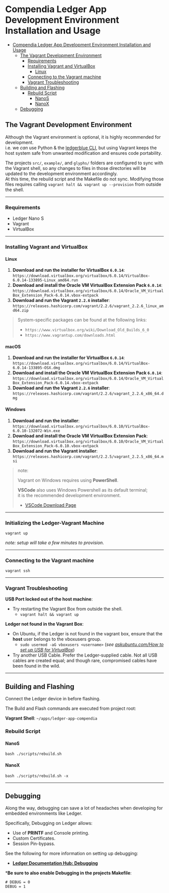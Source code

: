 
# Compendia Ledger App Development Environment Installation and Usage

<!--ts-->
- [Compendia Ledger App Development Environment Installation and Usage](#compendia-ledger-app-development-environment-installation-and-usage)
  - [The Vagrant Development Environment](#the-vagrant-development-environment)
    - [Requirements](#requirements)
    - [Installing Vagrant and VirtualBox](#installing-vagrant-and-virtualbox)
      - [Linux](#linux)
    - [Connecting to the Vagrant machine](#connecting-to-the-vagrant-machine)
    - [Vagrant Troubleshooting](#vagrant-troubleshooting)
  - [Building and Flashing](#building-and-flashing)
    - [Rebuild Script](#rebuild-script)
      - [NanoS](#nanos)
      - [NanoX](#nanox)
  - [Debugging](#debugging)

<!--te-->
## The Vagrant Development Environment

Although the Vagrant environment is optional, it is highly recommended for development.  
i.e. we _can_ use Python & the [ledgerblue CLI](https://github.com/LedgerHQ/blue-loader-python), but using Vagrant keeps the host system safe from unwanted modification and ensures code portability.

The projects `src/`, `example/`, and `glyphs/` folders are configured to sync with the Vagrant shell, so any changes to files in those directories will be updated to the development environment accordingly.  
At this time, the rebuild script and the Makefile do not sync. Modifying those files requires calling `vagrant halt && vagrant up --provision` from outside the shell.

---

### Requirements

* Ledger Nano S
* Vagrant
* VirtualBox

---

### Installing Vagrant and VirtualBox

#### Linux

1) **Download and run the installer for VirtualBox `6.0.14`**:  
  `https://download.virtualbox.org/virtualbox/6.0.14/VirtualBox-6.0.14-133895-Linux_amd64.run`
2) **Download and install the Oracle VM VirtualBox Extension Pack `6.0.14`**:  
  `https://download.virtualbox.org/virtualbox/6.0.14/Oracle_VM_VirtualBox_Extension_Pack-6.0.14.vbox-extpack`
3) **Download and run the Vagrant `2.2.6` installer**:  
  `https://releases.hashicorp.com/vagrant/2.2.6/vagrant_2.2.6_linux_amd64.zip`

>System-specific packages can be found at the following links:
>
> * `https://www.virtualbox.org/wiki/Download_Old_Builds_6_0`
> * `https://www.vagrantup.com/downloads.html`

<!-- At this time, the most recent version of virtualbox (6.1.2) is incompatible with vagrant.
The manual package installation steps outlined above are tested as working.
```shell
sudo apt install virtualbox
sudo apt install vagrant
``` -->

#### macOS

1) **Download and run the installer for VirtualBox `6.0.14`**:  
  `https://download.virtualbox.org/virtualbox/6.0.14/VirtualBox-6.0.14-133895-OSX.dmg`
2) **Download and install the Oracle VM VirtualBox Extension Pack `6.0.14`**:  
  `https://download.virtualbox.org/virtualbox/6.0.14/Oracle_VM_VirtualBox_Extension_Pack-6.0.14.vbox-extpack`
3) **Download and run the Vagrant `2.2.6` installer**:  
  `https://releases.hashicorp.com/vagrant/2.2.6/vagrant_2.2.6_x86_64.dmg`

<!-- At this time, the most recent version of virtualbox (6.1.2) is incompatible with vagrant.
The manual package installation steps outlined above are tested as working.
```shell
brew cask install virtualbox
brew cask install vagrant
``` -->

#### Windows

1) **Download and run the installer**:  
  `https://download.virtualbox.org/virtualbox/6.0.10/VirtualBox-6.0.10-132072-Win.exe`
2) **Download and install the Oracle VM VirtualBox Extension Pack**:  
  `https://download.virtualbox.org/virtualbox/6.0.10/Oracle_VM_VirtualBox_Extension_Pack-6.0.10.vbox-extpack`
3) **Download and run the Vagrant installer**:  
  `https://releases.hashicorp.com/vagrant/2.2.5/vagrant_2.2.5_x86_64.msi`

>note:
>
>Vagrant on Windows requires using **PowerShell**.
>
>**VSCode** also uses Windows Powershell as its default terminal;  
>it is the recommended development environment.
> - [VSCode Download Page](https://code.visualstudio.com/download)

---

### Initializing the Ledger-Vagrant Machine

```shell
vagrant up
```

_note: setup will take a few minutes to provision._

---

### Connecting to the Vagrant machine

```shell
vagrant ssh
```

---

### Vagrant Troubleshooting

**USB Port locked out of the host machine**:

* Try restarting the Vagrant Box from outside the shell.
  * `vagrant halt && vagrant up`

**Ledger not found in the Vagrant Box**:

* On Ubuntu, if the Ledger is not found in the vagrant box, ensure that the **host** user belongs to the vboxusers group.
  * `sudo usermod -aG vboxusers <username>`
    (_see [askubuntu.com/How to set up USB for VirtualBox](https://askubuntu.com/questions/25596/how-to-set-up-usb-for-virtualbox/25600#25600)_)
* Try another USB Cable. Prefer the Ledger-supplied cable.
    Not all USB cables are created equal; and though rare, compromised cables have been found in the wild.

---

## Building and Flashing

Connect the Ledger device in before flashing.

The Build and Flash commands are executed from project root:

**Vagrant Shell**: `~/apps/ledger-app-compendia`

### Rebuild Script

#### NanoS

```shell
bash ./scripts/rebuild.sh
```

#### NanoX

```shell
bash ./scripts/rebuild.sh -x
```

---

## Debugging

Along the way, debugging can save a lot of headaches when developing for embedded environments like Ledger.

Specifically, Debugging on Ledger allows:

* Use of **PRINTF** and Console printing.
* Custom Certificates.
* Session Pin-bypass.

See the following for more information on setting up debugging:

* [**Ledger Documentation Hub: Debugging**](https://ledger.readthedocs.io/en/latest/userspace/debugging.html)

***Be sure to also enable Debugging in the projects Makefile**:

```make
# DEBUG = 0
DEBUG = 1
```
